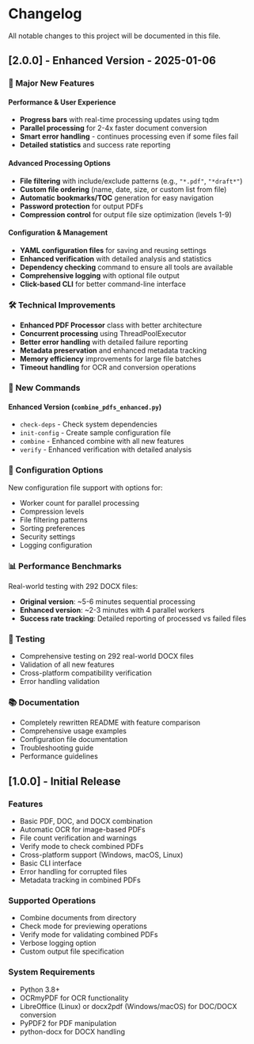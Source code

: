# Changelog

All notable changes to this project will be documented in this file.

## [2.0.0] - Enhanced Version - 2025-01-06

### 🚀 Major New Features

#### Performance & User Experience
- **Progress bars** with real-time processing updates using tqdm
- **Parallel processing** for 2-4x faster document conversion
- **Smart error handling** - continues processing even if some files fail
- **Detailed statistics** and success rate reporting

#### Advanced Processing Options
- **File filtering** with include/exclude patterns (e.g., `"*.pdf"`, `"*draft*"`)
- **Custom file ordering** (name, date, size, or custom list from file)
- **Automatic bookmarks/TOC** generation for easy navigation
- **Password protection** for output PDFs
- **Compression control** for output file size optimization (levels 1-9)

#### Configuration & Management
- **YAML configuration files** for saving and reusing settings
- **Enhanced verification** with detailed analysis and statistics
- **Dependency checking** command to ensure all tools are available
- **Comprehensive logging** with optional file output
- **Click-based CLI** for better command-line interface

### 🛠️ Technical Improvements

- **Enhanced PDF Processor** class with better architecture
- **Concurrent processing** using ThreadPoolExecutor
- **Better error handling** with detailed failure reporting
- **Metadata preservation** and enhanced metadata tracking
- **Memory efficiency** improvements for large file batches
- **Timeout handling** for OCR and conversion operations

### 📝 New Commands

#### Enhanced Version (`combine_pdfs_enhanced.py`)
- `check-deps` - Check system dependencies
- `init-config` - Create sample configuration file
- `combine` - Enhanced combine with all new features
- `verify` - Enhanced verification with detailed analysis

### 🔧 Configuration Options

New configuration file support with options for:
- Worker count for parallel processing
- Compression levels
- File filtering patterns
- Sorting preferences
- Security settings
- Logging configuration

### 📊 Performance Benchmarks

Real-world testing with 292 DOCX files:
- **Original version**: ~5-6 minutes sequential processing
- **Enhanced version**: ~2-3 minutes with 4 parallel workers
- **Success rate tracking**: Detailed reporting of processed vs failed files

### 🧪 Testing

- Comprehensive testing on 292 real-world DOCX files
- Validation of all new features
- Cross-platform compatibility verification
- Error handling validation

### 📚 Documentation

- Completely rewritten README with feature comparison
- Comprehensive usage examples
- Configuration file documentation
- Troubleshooting guide
- Performance guidelines

## [1.0.0] - Initial Release

### Features

- Basic PDF, DOC, and DOCX combination
- Automatic OCR for image-based PDFs
- File count verification and warnings
- Verify mode to check combined PDFs
- Cross-platform support (Windows, macOS, Linux)
- Basic CLI interface
- Error handling for corrupted files
- Metadata tracking in combined PDFs

### Supported Operations

- Combine documents from directory
- Check mode for previewing operations
- Verify mode for validating combined PDFs
- Verbose logging option
- Custom output file specification

### System Requirements

- Python 3.8+
- OCRmyPDF for OCR functionality
- LibreOffice (Linux) or docx2pdf (Windows/macOS) for DOC/DOCX conversion
- PyPDF2 for PDF manipulation
- python-docx for DOCX handling